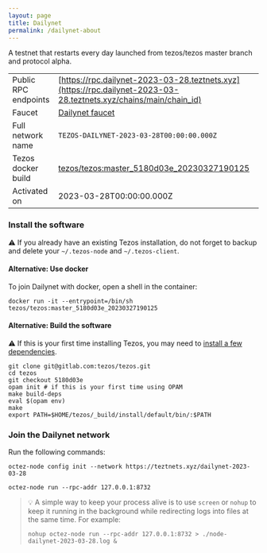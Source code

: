 ```yaml
---
layout: page
title: Dailynet
permalink: /dailynet-about
---
```


A testnet that restarts every day launched from tezos/tezos master branch and protocol alpha.

| | |
|-------|---------------------|
| Public RPC endpoints | [https://rpc.dailynet-2023-03-28.teztnets.xyz](https://rpc.dailynet-2023-03-28.teztnets.xyz/chains/main/chain_id)<br/> |
| Faucet | [Dailynet faucet](https://faucet.dailynet-2023-03-28.teztnets.xyz) |
| Full network name | `TEZOS-DAILYNET-2023-03-28T00:00:00.000Z` |
| Tezos docker build | [tezos/tezos:master_5180d03e_20230327190125](https://hub.docker.com/r/tezos/tezos/tags?page=1&ordering=last_updated&name=master_5180d03e_20230327190125) |
| Activated on | 2023-03-28T00:00:00.000Z |





### Install the software

⚠️  If you already have an existing Tezos installation, do not forget to backup and delete your `~/.tezos-node` and `~/.tezos-client`.



#### Alternative: Use docker

To join Dailynet with docker, open a shell in the container:

```
docker run -it --entrypoint=/bin/sh tezos/tezos:master_5180d03e_20230327190125
```

#### Alternative: Build the software

⚠️  If this is your first time installing Tezos, you may need to [install a few dependencies](https://tezos.gitlab.io/introduction/howtoget.html#setting-up-the-development-environment-from-scratch).

```
git clone git@gitlab.com:tezos/tezos.git
cd tezos
git checkout 5180d03e
opam init # if this is your first time using OPAM
make build-deps
eval $(opam env)
make
export PATH=$HOME/tezos/_build/install/default/bin/:$PATH
```

### Join the Dailynet network

Run the following commands:

```
octez-node config init --network https://teztnets.xyz/dailynet-2023-03-28

octez-node run --rpc-addr 127.0.0.1:8732
```

> 💡 A simple way to keep your process alive is to use `screen` or `nohup` to keep it running in the background while redirecting logs into files at the same time. For example:
>
> ```bash=13
> nohup octez-node run --rpc-addr 127.0.0.1:8732 > ./node-dailynet-2023-03-28.log &
> ```


